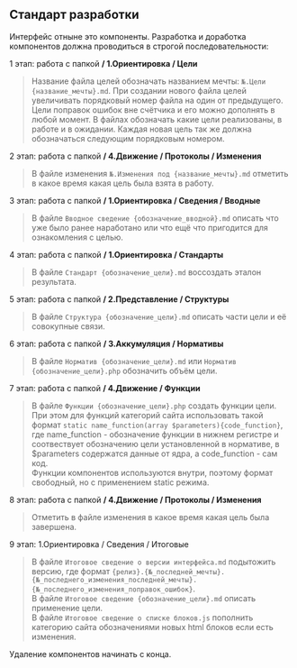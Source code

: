 ## Стандарт разработки

Интерфейс отныне это компоненты. Разработка и доработка компонентов должна проводиться в строгой последовательности:

1 этап: работа с папкой **/ 1.Ориентировка / Цели**<br>
> Название файла целей обозначать названием мечты: `№.Цели {название_мечты}.md`. При создании нового файла целей увеличивать порядковый номер файла на один от предыдущего. Цели поправок ошибок вне счётчика и его можно дополнять в любой момент. В файлах обозначать какие цели реализованы, в работе и в ожидании. Каждая новая цель так же должна обозначаться следующим порядковым номером.

2 этап: работа с папкой **/ 4.Движение / Протоколы / Изменения**<br>
> В файле изменения `№.Изменения под {название_мечты}.md` отметить в какое время какая цель была взята в работу.

3 этап: работа с папкой **/ 1.Ориентировка / Сведения / Вводные**<br>
> В файле `Вводное сведение {обозначение_вводной}.md` описать что уже было ранее наработано или что ещё что пригодится для ознакомления с целью.

4 этап: работа с папкой **/ 1.Ориентировка / Стандарты**<br>
> В файле `Стандарт {обозначение_цели}.md` воссоздать эталон результата.

5 этап: работа с папкой **/ 2.Представление / Структуры**<br>
> В файле `Структура {обозначение_цели}.md` описать части цели и её совокупные связи.

6 этап: работа с папкой **/ 3.Аккумуляция / Нормативы**<br>
> В файле `Норматив {обозначение_цели}.md` или `Норматив {обозначение_цели}.php` обозначить объём цели.

7 этап: работа с папкой **/ 4.Движение / Функции**<br>
> В файле `Функции {обозначение_цели}.php` создать функции цели. При этом для функций категорий сайта использовать такой формат `static name_function(array $parameters){code_function}`, где name_function - обозначение функции в нижнем регистре и соотвествует обозначению цели установленной в нормативе, в $parameters содержатся данные от ядра, а code_function - сам код. <br>
> Функции компонентов используются внутри, поэтому формат свободный, но с применением static режима.

8 этап: работа с папкой **/ 4.Движение / Протоколы / Изменения**<br>
> Отметить в файле изменения в какое время какая цель была завершена.

9 этап: 1.Ориентировка / Сведения / Итоговые<br>
> В файле `Итоговое сведение о версии интерфейса.md` подытожить версию, где формат `{релиз}.{№_последней_мечты}.{№_последнего_изменения_последней_мечты}.{№_последнего_изменения_поправок_ошибок}`.<br>
> В файле `Итоговое сведение {обозначение_цели}.md` описать применение цели.<br>
> В файле `Итоговое сведение о списке блоков.js` пополнить категорию сайта обозначениями новых html блоков если есть изменения.

Удаление компонентов начинать с конца.